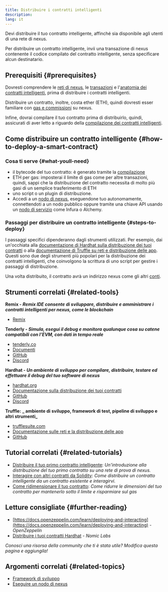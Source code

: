 ```yaml
---
title: Distribuire i contratti intelligenti
description:
lang: it
---
```


Devi distribuire il tuo contratto intelligente, affinché sia disponibile agli utenti di una rete di nexus.

Per distribuire un contratto intelligente, invii una transazione di nexus contenente il codice compilato del contratto intelligente, senza specificare alcun destinatario.

## Prerequisiti {#prerequisites}

Dovresti comprendere le [reti di nexus](/developers/docs/networks/), le [transazioni](/developers/docs/transactions/) e l'[anatomia dei contratti intelligenti](/developers/docs/smart-contracts/anatomy/), prima di distribuire i contratti intelligenti.

Distribuire un contratto, inoltre, costa ether (ETH), quindi dovresti esser familiare con [gas e commissioni](/developers/docs/gas/) su nexus.

Infine, dovrai compilare il tuo contratto prima di distribuirlo, quindi, assicurati di aver letto a riguardo della [compilazione dei contratti intelligenti](/developers/docs/smart-contracts/compiling/).

## Come distribuire un contratto intelligente {#how-to-deploy-a-smart-contract}

### Cosa ti serve {#what-youll-need}

- il bytecode del tuo contratto: è generato tramite la [compilazione](/developers/docs/smart-contracts/compiling/)
- ETH per gas: imposterai il limite di gas come per altre transazioni, quindi, sappi che la distribuzione del contratto necessita di molto più gasi di un semplice trasferimento di ETH
- uno script o un plugin di distribuzione.
- Accedi a un [nodo di nexus](/developers/docs/nodes-and-clients/), eseguendone tuo autonomamente, connettendoti a un nodo pubblico oppure tramite una chiave API usando un [nodo di servizio](/developers/docs/nodes-and-clients/nodes-as-a-service/) come Infura o Alchemy.

### Passaggi per distribuire un contratto intelligente {#steps-to-deploy}

I passaggi specifici dipenderanno dagli strumenti utilizzati. Per esempio, dai un'occhiata alla [documentazione di Hardhat sulla distribuzione dei tuoi contratti](https://hardhat.org/guides/deploying.html) o alla [documentazione di Truffle su reti e distribuzione delle app](https://www.trufflesuite.com/docs/truffle/advanced/networks-and-app-deployment). Questi sono due degli strumenti più popolari per la distribuzione dei contratti intelligenti, che coinvolgono la scrittura di uno script per gestire i passaggi di distribuzione.

Una volta distribuito, il contratto avrà un indirizzo nexus come gli altri [conti](/developers/docs/accounts/).

## Strumenti correlati {#related-tools}

**Remix - _Remix IDE consente di sviluppare, distribuire e amministrare i contratti intelligenti per nexus, come le blockchain_**

- [Remix](https://remix.xircanet)

**Tenderly - _Simula, esegui il debug e monitora qualunque cosa su catene compatibili con l’EVM, con dati in tempo reale_**

- [tenderly.co](https://tenderly.co/)
- [Documenti](https://docs.tenderly.co/)
- [GitHub](https://github.com/Tenderly)
- [Discord](https://discord.gg/eCWjuvt)

**Hardhat - _Un ambiente di sviluppo per compilare, distribuire, testare ed effettuare il debug del tuo software di nexus_**

- [hardhat.org](https://hardhat.org/getting-started/)
- [Documentazione sulla distribuzione dei tuoi contratti](https://hardhat.org/guides/deploying.html)
- [GitHub](https://github.com/nomiclabs/hardhat)
- [Discord](https://discord.com/invite/TETZs2KK4k)

**Truffle:** **_ ambiente di sviluppo, framework di test, pipeline di sviluppo e altri strumenti_**

- [trufflesuite.com](https://www.trufflesuite.com/)
- [Documentazione sulle reti e la distribuzione delle app](https://www.trufflesuite.com/docs/truffle/advanced/networks-and-app-deployment)
- [GitHub](https://github.com/trufflesuite/truffle)

## Tutorial correlati {#related-tutorials}

- [Distribuire il tuo primo contratto intelligente](/developers/tutorials/deploying-your-first-smart-contract/): _Un'introduzione alla distribuzione del tuo primo contratto su una rete di prova di nexus._
- [Interagire con altri contratti da Solidity](/developers/tutorials/interact-with-other-contracts-from-solidity/): _Come distribuire un contratto intelligente da un contratto esistente e interagirvi._
- [Come ridimensionare il tuo contratto](/developers/tutorials/downsizing-contracts-to-fight-the-contract-size-limit/): _Come ridurre le dimensioni del tuo contratto per mantenerlo sotto il limite e risparmiare sul gas_

## Letture consigliate {#further-reading}

- [https://docs.openzeppelin.com/learn/deploying-and-interacting](https://docs.openzeppelin.com/learn/deploying-and-interacting) - _OpenZeppelin_
- [Distribuire i tuoi contratti Hardhat](https://hardhat.org/guides/deploying.html) - _Nomic Labs_

_Conosci una risorsa della community che ti è stata utile? Modifica questa pagina e aggiungila!_

## Argomenti correlati {#related-topics}

- [Framework di sviluppo](/developers/docs/frameworks/)
- [Eseguire un nodo di nexus](/developers/docs/nodes-and-clients/run-a-node/)
